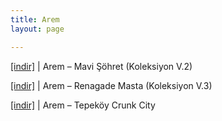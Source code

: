 ```yaml
---
title: Arem
layout: page

---
```

<a href="https://cloud.mail.ru/public/e7ee85906da3/Arem%20-%20Mavi%20%C5%9E%C3%B6hret%20%28Koleksiyon%20Vol.%20II%29" target="_blank">[indir]</a> | Arem &#8211; Mavi Şöhret (Koleksiyon V.2)

<a href="https://cloud.mail.ru/public/22e5d9b9215b/Arem%20-%20Renagade%20Masta%20(Kolleksiyon%20Vol.%203)" target="_blank">[indir]</a> | Arem &#8211; Renagade Masta (Koleksiyon V.3)

<a href="https://cloud.mail.ru/public/ed40d3e509c6/Arem%20-%20Tepek%C3%B6y%20Crunk%20City" target="_blank">[indir]</a> | Arem &#8211; Tepeköy Crunk City